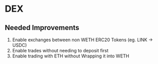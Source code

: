 # DEX

## Needed Improvements
1. Enable exchanges between non WETH ERC20 Tokens (eg. LINK -> USDC)
2. Enable trades without needing to deposit first
3. Enable trading with ETH without Wrapping it into WETH